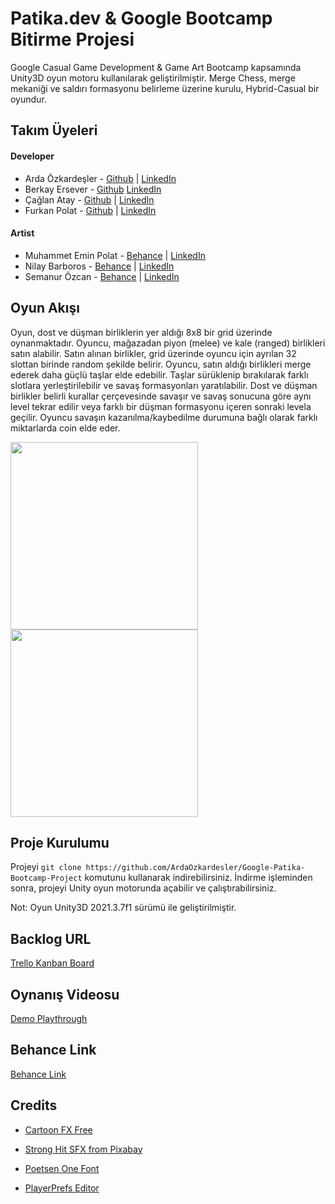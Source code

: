 # Patika.dev & Google Bootcamp Bitirme Projesi

Google Casual Game Development & Game Art Bootcamp kapsamında Unity3D oyun motoru kullanılarak geliştirilmiştir. Merge Chess, merge mekaniği ve saldırı formasyonu belirleme üzerine kurulu, Hybrid-Casual bir oyundur.

## Takım Üyeleri

#### Developer

- Arda Özkardeşler - [Github](https://github.com/ArdaOzkardesler) | [LinkedIn](https://www.linkedin.com/in/ardaozkardesler/)
- Berkay Ersever - [Github](https://github.com/berkayersever) [LinkedIn](https://www.linkedin.com/in/berkayersever/)
- Çağlan Atay - [Github](https://github.com/cagllan) | [LinkedIn](https://www.linkedin.com/in/caglanatay/)
- Furkan Polat - [Github](https://github.com/polat58furkan) | [LinkedIn](https://www.linkedin.com/in/polat58furkan/)

#### Artist

- Muhammet Emin Polat - [Behance](https://www.behance.net/muhammepolat5) | [LinkedIn](https://www.linkedin.com/in/muhammeteminpolat/)
- Nilay Barboros - [Behance](https://www.behance.net/nilaybarboros1) | [LinkedIn](https://www.linkedin.com/in/nilay-barboros/)
- Semanur Özcan - [Behance](https://www.behance.net/semanurzcan1) | [LinkedIn](https://www.linkedin.com/in/semanur-%C3%B6zcan-1999-se/)

## Oyun Akışı

Oyun, dost ve düşman birliklerin yer aldığı 8x8 bir grid üzerinde oynanmaktadır. Oyuncu, mağazadan piyon (melee) ve kale (ranged) birlikleri satın alabilir. Satın alınan birlikler, grid üzerinde oyuncu için ayrılan 32 slottan birinde random şekilde belirir. Oyuncu, satın aldığı birlikleri merge ederek daha güçlü taşlar elde edebilir. Taşlar sürüklenip bırakılarak farklı slotlara yerleştirilebilir ve savaş formasyonları yaratılabilir. Dost ve düşman birlikler belirli kurallar çerçevesinde savaşır ve savaş sonucuna göre aynı level tekrar edilir veya farklı bir düşman formasyonu içeren sonraki levela geçilir. Oyuncu savaşın kazanılma/kaybedilme durumuna bağlı olarak farklı miktarlarda coin elde eder.

<div>
  <img src="./Assets/GIFs/gameplay.gif" width="300" />
  <img src="./Assets/GIFs/gameplay2.gif" width="300" />
<div>

## Proje Kurulumu

Projeyi `git clone https://github.com/ArdaOzkardesler/Google-Patika-Bootcamp-Project` komutunu kullanarak indirebilirsiniz.
İndirme işleminden sonra, projeyi Unity oyun motorunda açabilir ve çalıştırabilirsiniz.

Not: Oyun Unity3D 2021.3.7f1 sürümü ile geliştirilmiştir.

## Backlog URL

[Trello Kanban Board](https://trello.com/b/NChFo2b8/bootcamp-bitirme-projesi)

## Oynanış Videosu

[Demo Playthrough](https://youtu.be/E8ucm8MNWpw)

## Behance Link

[Behance Link]()

## Credits

- [Cartoon FX Free](https://assetstore.unity.com/packages/vfx/particles/cartoon-fx-free-109565)

- [Strong Hit SFX from Pixabay](https://pixabay.com/sound-effects/strong-hit-36455/)
- [Poetsen One Font](https://www.dafont.com/poetsen-one.font)
- [PlayerPrefs Editor](https://assetstore.unity.com/packages/tools/utilities/playerprefs-editor-167903)
